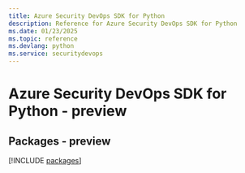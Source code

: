 ```yaml
---
title: Azure Security DevOps SDK for Python
description: Reference for Azure Security DevOps SDK for Python
ms.date: 01/23/2025
ms.topic: reference
ms.devlang: python
ms.service: securitydevops
---
```

# Azure Security DevOps SDK for Python - preview
## Packages - preview
[!INCLUDE [packages](security-devops-index.md)]